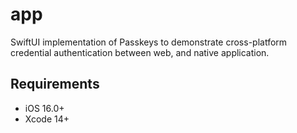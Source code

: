 app
===

SwiftUI implementation of Passkeys to demonstrate cross-platform credential authentication between web, and native application.

Requirements
---

- iOS 16.0+
- Xcode 14+
